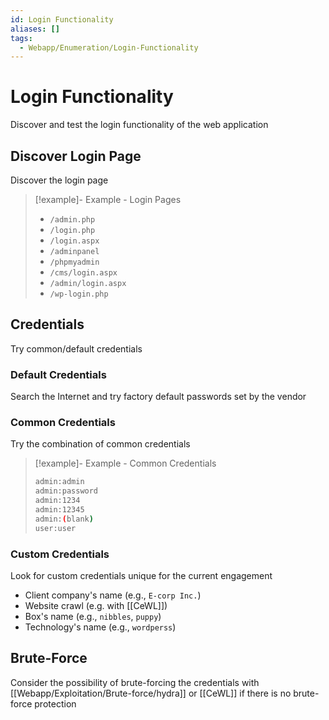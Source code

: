 ```yaml
---
id: Login Functionality
aliases: []
tags:
  - Webapp/Enumeration/Login-Functionality
---
```


# Login Functionality

Discover and test the login functionality of the web application

## Discover Login Page

Discover the login page

> [!example]- Example - Login Pages
>
> - `/admin.php`
> - `/login.php`
> - `/login.aspx`
> - `/adminpanel`
> - `/phpmyadmin`
> - `/cms/login.aspx`
> - `/admin/login.aspx`
> - `/wp-login.php`

## Credentials

Try common/default credentials

### Default Credentials

Search the Internet and try factory default passwords set by the vendor

### Common Credentials

Try the combination of common credentials

> [!example]- Example - Common Credentials
>
> ```sh
> admin:admin
> admin:password
> admin:1234
> admin:12345
> admin:(blank)
> user:user
> ```

### Custom Credentials

Look for custom credentials unique for the current engagement

- Client company's name (e.g., `E-corp Inc.`)
- Website crawl (e.g. with [[CeWL]])
- Box's name (e.g., `nibbles`, `puppy`)
- Technology's name (e.g., `wordperss`)

## Brute-Force

Consider the possibility of brute-forcing the credentials with [[Webapp/Exploitation/Brute-force/hydra]] or
[[CeWL]] if there is no brute-force protection
